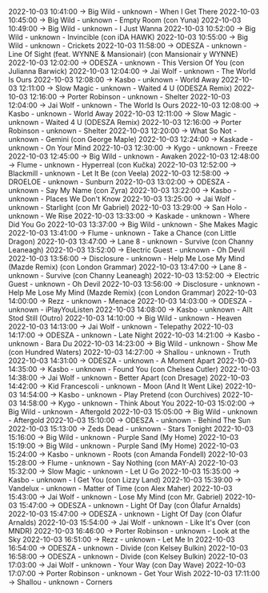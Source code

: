 2022-10-03 10:41:00 -> Big Wild - unknown - When I Get There
2022-10-03 10:45:00 -> Big Wild - unknown - Empty Room (con Yuna)
2022-10-03 10:49:00 -> Big Wild - unknown - I Just Wanna
2022-10-03 10:52:00 -> Big Wild - unknown - Invincible (con iDA HAWK)
2022-10-03 10:55:00 -> Big Wild - unknown - Crickets
2022-10-03 11:58:00 -> ODESZA - unknown - Line Of Sight (feat. WYNNE & Mansionair) (con Mansionair y WYNNE)
2022-10-03 12:02:00 -> ODESZA - unknown - This Version Of You (con Julianna Barwick)
2022-10-03 12:04:00 -> Jai Wolf - unknown - The World Is Ours
2022-10-03 12:08:00 -> Kasbo - unknown - World Away
2022-10-03 12:11:00 -> Slow Magic - unknown - Waited 4 U (ODESZA Remix)
2022-10-03 12:16:00 -> Porter Robinson - unknown - Shelter
2022-10-03 12:04:00 -> Jai Wolf - unknown - The World Is Ours
2022-10-03 12:08:00 -> Kasbo - unknown - World Away
2022-10-03 12:11:00 -> Slow Magic - unknown - Waited 4 U (ODESZA Remix)
2022-10-03 12:16:00 -> Porter Robinson - unknown - Shelter
2022-10-03 12:20:00 -> What So Not - unknown - Gemini (con George Maple)
2022-10-03 12:24:00 -> Kaskade - unknown - On Your Mind
2022-10-03 12:30:00 -> Kygo - unknown - Freeze
2022-10-03 12:45:00 -> Big Wild - unknown - Awaken
2022-10-03 12:48:00 -> Flume - unknown - Hyperreal (con Kučka)
2022-10-03 12:52:00 -> Blackmill - unknown - Let It Be (con Veela)
2022-10-03 12:58:00 -> DROELOE - unknown - Sunburn
2022-10-03 13:02:00 -> ODESZA - unknown - Say My Name (con Zyra)
2022-10-03 13:22:00 -> Kasbo - unknown - Places We Don't Know
2022-10-03 13:25:00 -> Jai Wolf - unknown - Starlight (con Mr Gabriel)
2022-10-03 13:29:00 -> San Holo - unknown - We Rise
2022-10-03 13:33:00 -> Kaskade - unknown - Where Did You Go
2022-10-03 13:37:00 -> Big Wild - unknown - She Makes Magic
2022-10-03 13:41:00 -> Flume - unknown - Take a Chance (con Little Dragon)
2022-10-03 13:47:00 -> Lane 8 - unknown - Survive (con Channy Leaneagh)
2022-10-03 13:52:00 -> Electric Guest - unknown - Oh Devil
2022-10-03 13:56:00 -> Disclosure - unknown - Help Me Lose My Mind (Mazde Remix) (con London Grammar)
2022-10-03 13:47:00 -> Lane 8 - unknown - Survive (con Channy Leaneagh)
2022-10-03 13:52:00 -> Electric Guest - unknown - Oh Devil
2022-10-03 13:56:00 -> Disclosure - unknown - Help Me Lose My Mind (Mazde Remix) (con London Grammar)
2022-10-03 14:00:00 -> Rezz - unknown - Menace
2022-10-03 14:03:00 -> ODESZA - unknown - iPlayYouListen
2022-10-03 14:08:00 -> Kasbo - unknown - Allt Stod Still (Outro)
2022-10-03 14:10:00 -> Big Wild - unknown - Heaven
2022-10-03 14:13:00 -> Jai Wolf - unknown - Telepathy
2022-10-03 14:17:00 -> ODESZA - unknown - Late Night
2022-10-03 14:21:00 -> Kasbo - unknown - Bara Du
2022-10-03 14:23:00 -> Big Wild - unknown - Show Me (con Hundred Waters)
2022-10-03 14:27:00 -> Shallou - unknown - Truth
2022-10-03 14:31:00 -> ODESZA - unknown - A Moment Apart
2022-10-03 14:35:00 -> Kasbo - unknown - Found You (con Chelsea Cutler)
2022-10-03 14:38:00 -> Jai Wolf - unknown - Better Apart (con Dresage)
2022-10-03 14:42:00 -> Kid Francescoli - unknown - Moon (And It Went Like)
2022-10-03 14:54:00 -> Kasbo - unknown - Play Pretend (con Ourchives)
2022-10-03 14:58:00 -> Kygo - unknown - Think About You
2022-10-03 15:02:00 -> Big Wild - unknown - Aftergold
2022-10-03 15:05:00 -> Big Wild - unknown - Aftergold
2022-10-03 15:10:00 -> ODESZA - unknown - Behind The Sun
2022-10-03 15:13:00 -> Zeds Dead - unknown - Stars Tonight
2022-10-03 15:16:00 -> Big Wild - unknown - Purple Sand (My Home)
2022-10-03 15:19:00 -> Big Wild - unknown - Purple Sand (My Home)
2022-10-03 15:24:00 -> Kasbo - unknown - Roots (con Amanda Fondell)
2022-10-03 15:28:00 -> Flume - unknown - Say Nothing (con MAY-A)
2022-10-03 15:32:00 -> Slow Magic - unknown - Let U Go
2022-10-03 15:35:00 -> Kasbo - unknown - I Get You (con Lizzy Land)
2022-10-03 15:39:00 -> Vandelux - unknown - Matter of Time (con Alex Maher)
2022-10-03 15:43:00 -> Jai Wolf - unknown - Lose My Mind (con Mr. Gabriel)
2022-10-03 15:47:00 -> ODESZA - unknown - Light Of Day (con Ólafur Arnalds)
2022-10-03 15:47:00 -> ODESZA - unknown - Light Of Day (con Ólafur Arnalds)
2022-10-03 15:54:00 -> Jai Wolf - unknown - Like It's Over (con MNDR)
2022-10-03 16:46:00 -> Porter Robinson - unknown - Look at the Sky
2022-10-03 16:51:00 -> Rezz - unknown - Let Me In
2022-10-03 16:54:00 -> ODESZA - unknown - Divide (con Kelsey Bulkin)
2022-10-03 16:58:00 -> ODESZA - unknown - Divide (con Kelsey Bulkin)
2022-10-03 17:03:00 -> Jai Wolf - unknown - Your Way (con Day Wave)
2022-10-03 17:07:00 -> Porter Robinson - unknown - Get Your Wish
2022-10-03 17:11:00 -> Shallou - unknown - Corners
